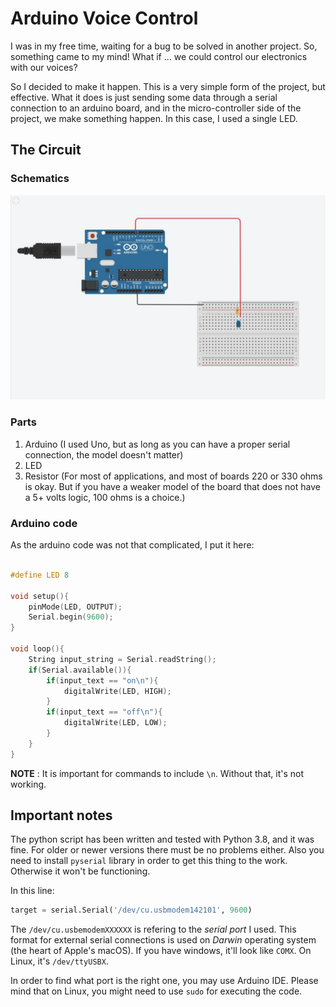 # Arduino Voice Control 

I was in my free time, waiting for a bug to be solved in another project. So, something came to my mind! What if ... we could control our electronics with our voices? 

So I decided to make it happen. This is a very simple form of the project, but effective. What it does is just sending some data through a serial connection to an arduino board, and in the micro-controller side of the project, we make something happen. In this case, I used a single LED. 

## The Circuit

### Schematics 

![Schematics](schematics.jpg)

### Parts

1. Arduino (I used Uno, but as long as you can have a proper serial connection, the model doesn't matter)
2. LED 
3. Resistor (For most of applications, and most of boards 220 or 330 ohms is okay. But if you have a weaker model of the board that does not have a 5+ volts logic, 100 ohms is a choice.)

### Arduino code

As the arduino code was not that complicated, I put it here: 

```c++

#define LED 8

void setup(){
    pinMode(LED, OUTPUT);
    Serial.begin(9600);
}

void loop(){
    String input_string = Serial.readString(); 
    if(Serial.available()){
        if(input_text == "on\n"){
            digitalWrite(LED, HIGH);
        }
        if(input_text == "off\n"){
            digitalWrite(LED, LOW);
        }
    }
}
``` 

__NOTE__ : It is important for commands to include `\n`. Without that, it's not working. 

## Important notes 

The python script has been written and tested with Python 3.8, and it was fine. For older or newer versions there must be no problems either. Also you need to install `pyserial` library in order to get this thing to the work. Otherwise it won't be functioning. 

In this line:

```python
target = serial.Serial('/dev/cu.usbmodem142101', 9600)
```

The `/dev/cu.usbemodemXXXXXX` is refering to the _serial port_ I used. This format for external serial connections is used on _Darwin_ operating system (the heart of Apple's macOS). If you have windows, it'll look like `COMX`. On Linux, it's `/dev/ttyUSBX`. 

In order to find what port is the right one, you may use Arduino IDE. Please mind that on Linux, you might need to use `sudo` for executing the code. 